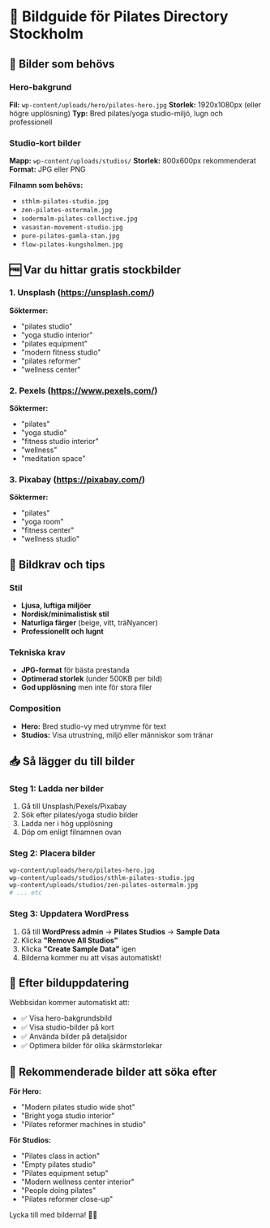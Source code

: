 # 📸 Bildguide för Pilates Directory Stockholm

## 🎯 Bilder som behövs

### Hero-bakgrund
**Fil:** `wp-content/uploads/hero/pilates-hero.jpg`
**Storlek:** 1920x1080px (eller högre upplösning)
**Typ:** Bred pilates/yoga studio-miljö, lugn och professionell

### Studio-kort bilder
**Mapp:** `wp-content/uploads/studios/`
**Storlek:** 800x600px rekommenderat
**Format:** JPG eller PNG

**Filnamn som behövs:**
- `sthlm-pilates-studio.jpg`
- `zen-pilates-ostermalm.jpg` 
- `sodermalm-pilates-collective.jpg`
- `vasastan-movement-studio.jpg`
- `pure-pilates-gamla-stan.jpg`
- `flow-pilates-kungsholmen.jpg`

## 🆓 Var du hittar gratis stockbilder

### 1. **Unsplash** (https://unsplash.com/)
**Söktermer:**
- "pilates studio"
- "yoga studio interior"  
- "pilates equipment"
- "modern fitness studio"
- "pilates reformer"
- "wellness center"

### 2. **Pexels** (https://www.pexels.com/)
**Söktermer:**
- "pilates"
- "yoga studio" 
- "fitness studio interior"
- "wellness"
- "meditation space"

### 3. **Pixabay** (https://pixabay.com/)
**Söktermer:**
- "pilates"
- "yoga room"
- "fitness center"
- "wellness studio"

## 🎨 Bildkrav och tips

### Stil
- **Ljusa, luftiga miljöer**
- **Nordisk/minimalistisk stil** 
- **Naturliga färger** (beige, vitt, träNyancer)
- **Professionellt och lugnt**

### Tekniska krav
- **JPG-format** för bästa prestanda
- **Optimerad storlek** (under 500KB per bild)
- **God upplösning** men inte för stora filer

### Composition
- **Hero:** Bred studio-vy med utrymme för text
- **Studios:** Visa utrustning, miljö eller människor som tränar

## 📥 Så lägger du till bilder

### Steg 1: Ladda ner bilder
1. Gå till Unsplash/Pexels/Pixabay
2. Sök efter pilates/yoga studio bilder
3. Ladda ner i hög upplösning
4. Döp om enligt filnamnen ovan

### Steg 2: Placera bilder
```bash
wp-content/uploads/hero/pilates-hero.jpg
wp-content/uploads/studios/sthlm-pilates-studio.jpg
wp-content/uploads/studios/zen-pilates-ostermalm.jpg
# ... etc
```

### Steg 3: Uppdatera WordPress
1. Gå till **WordPress admin** → **Pilates Studios** → **Sample Data**
2. Klicka **"Remove All Studios"** 
3. Klicka **"Create Sample Data"** igen
4. Bilderna kommer nu att visas automatiskt!

## 🔄 Efter bilduppdatering

Webbsidan kommer automatiskt att:
- ✅ Visa hero-bakgrundsbild
- ✅ Visa studio-bilder på kort 
- ✅ Använda bilder på detaljsidor
- ✅ Optimera bilder för olika skärmstorlekar

## 🎯 Rekommenderade bilder att söka efter

**För Hero:**
- "Modern pilates studio wide shot"
- "Bright yoga studio interior" 
- "Pilates reformer machines in studio"

**För Studios:**
- "Pilates class in action"
- "Empty pilates studio"
- "Pilates equipment setup"
- "Modern wellness center interior"
- "People doing pilates"
- "Pilates reformer close-up"

Lycka till med bilderna! 📸✨